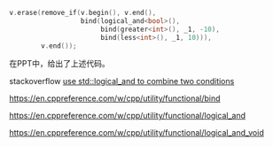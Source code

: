 ```c++
v.erase(remove_if(v.begin(), v.end(),
                  bind(logical_and<bool>(),
                       bind(greater<int>(), _1, -10),
                       bind(less<int>(), _1, 10))),
        v.end());

```

在PPT中，给出了上述代码。



stackoverflow [use std::logical_and to combine two conditions](https://stackoverflow.com/questions/10284007/use-stdlogical-and-to-combine-two-conditions)

https://en.cppreference.com/w/cpp/utility/functional/bind

https://en.cppreference.com/w/cpp/utility/functional/logical_and

https://en.cppreference.com/w/cpp/utility/functional/logical_and_void